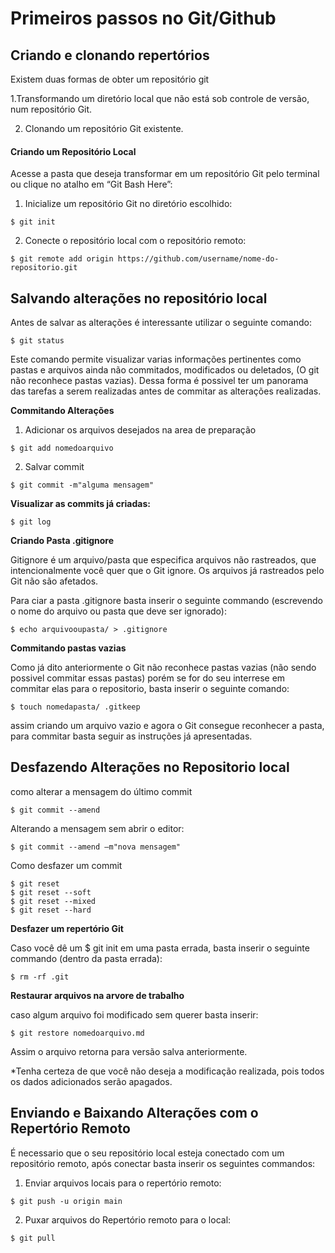# Primeiros passos no Git/Github
## Criando e clonando repertórios
Existem duas formas de obter um repositório git

1.Transformando um diretório local que não está sob controle de versão, num repositório Git.

2. Clonando um repositório Git existente.

#### Criando um Repositório Local
Acesse a pasta que deseja transformar em um repositório Git pelo terminal ou clique no atalho em “Git Bash Here”:

1. Inicialize um repositório Git no diretório escolhido:
```
$ git init
```
2. Conecte o repositório local com o repositório remoto:
```
$ git remote add origin https://github.com/username/nome-do-repositorio.git
```
## Salvando alterações no repositório local
Antes de salvar as alterações é interessante utilizar o seguinte comando:
```
$ git status
``` 
Este comando permite visualizar varias informações pertinentes como pastas e arquivos ainda não commitados, modificados ou deletados, (O git não reconhece pastas vazias). Dessa forma é possivel ter um panorama das tarefas a serem realizadas antes de commitar as alterações realizadas.

**Commitando Alterações**

1. Adicionar os arquivos desejados na area de preparação 
```
$ git add nomedoarquivo
```
2. Salvar commit 
```
$ git commit -m"alguma mensagem"
```
**Visualizar as commits já criadas:**
```
$ git log
```
**Criando Pasta .gitignore**

Gitignore é um arquivo/pasta que especifica arquivos não rastreados, que intencionalmente você quer que o Git ignore. Os arquivos já rastreados pelo Git não são afetados.

Para ciar a pasta .gitignore basta inserir o seguinte commando (escrevendo o nome do arquivo ou pasta que deve ser ignorado):
```
$ echo arquivooupasta/ > .gitignore
```

**Commitando pastas vazias**

Como já dito anteriormente o Git não reconhece pastas vazias (não sendo possivel commitar essas pastas) porém se for do seu interrese em commitar elas para o repositorio, basta inserir o seguinte comando:
```
$ touch nomedapasta/ .gitkeep
```
assim criando um arquivo vazio e agora o Git consegue reconhecer a pasta, para commitar basta seguir as instruções já apresentadas.
## Desfazendo Alterações no Repositorio local
como alterar a mensagem do último commit
```
$ git commit --amend
```

Alterando a mensagem sem abrir o editor:
```
$ git commit --amend –m"nova mensagem"
```

Como desfazer um commit
```
$ git reset
$ git reset --soft
$ git reset --mixed
$ git reset --hard
```
**Desfazer um repertório Git**

Caso você dê um $ git init em uma pasta errada, basta inserir o seguinte commando (dentro da pasta errada):
```
$ rm -rf .git
```

**Restaurar arquivos na arvore de trabalho**

caso algum arquivo foi modificado sem querer basta inserir:
```
$ git restore nomedoarquivo.md
```
Assim o arquivo retorna para versão salva anteriormente.

*Tenha certeza de que você não deseja a modificação realizada, pois todos os dados adicionados serão apagados.
## Enviando e Baixando Alterações com o Repertório Remoto
É necessario que o seu repositório local esteja conectado com um repositório remoto, após conectar basta inserir os seguintes commandos:
1. Enviar arquivos locais para o repertório remoto:
```
$ git push -u origin main
```
2. Puxar arquivos do Repertório remoto para o local:
``` 
$ git pull